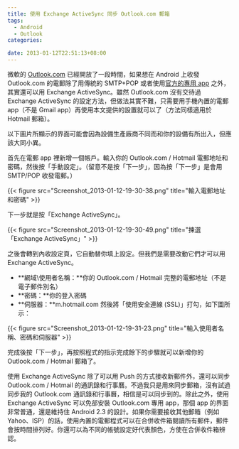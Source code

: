 ```yaml
---
title: 使用 Exchange ActiveSync 同步 Outlook.com 郵箱
tags:
  - Android
  - Outlook
categories:

date: 2013-01-12T22:51:13+08:00
---
```


微軟的 [Outlook.com](http://outlook.com) 已經開放了一段時間，如果想在 Android 上收發 Outlook.com 的電郵除了用傳統的 SMTP+POP 或者使用[官方的專用 app](https://play.google.com/store/apps/details?id=com.outlook.Z7) 之外，其實還可以用 Exchange ActiveSync。雖然 Outlook.com 沒有交待過 Exchange ActiveSync 的設定方法，但做法其實不難，只需要用手機內置的電郵 app（不是 Gmail app）再使用本文提供的設置就可以了（方法同樣適用於 Hotmail 郵箱）。

<!--more-->

以下圖片所顯示的界面可能會因為設備生產廠商不同而和你的設備有所出入，但應該大同小異。

首先在電郵 app 裡新增一個帳戶。輸入你的 Outlook.com / Hotmail 電郵地址和密碼，然後按「手動設定」。（留意不是按「下一步」，因為按「下一步」是會用 SMTP/POP 收發電郵。）

{{< figure src="Screenshot_2013-01-12-19-30-38.png" title="輸入電郵地址和密碼" >}}

下一步就是按「Exchange ActiveSync」。

{{< figure src="Screenshot_2013-01-12-19-30-49.png" title="揀選「Exchange ActiveSync」" >}}

之後會轉到內收設定頁，它自動替你填上設定。但我們是需要改動它們才可以用 Exchange ActiveSync。

* **網域\使用者名稱：**你的 Outlook.com / Hotmail 完整的電郵地址（不是電子郵件別名）
* **密碼：**你的登入密碼
* **伺服器：**m.hotmail.com
然後將「使用安全連線 (SSL)」打勾，如下圖所示：

{{< figure src="Screenshot_2013-01-12-19-31-23.png" title="輸入使用者名稱、密碼和伺服器" >}}

完成後按「下一步」，再按照程式的指示完成餘下的步驟就可以新增你的 Outlook.com / Hotmail 郵箱了。

使用 Exchange ActiveSync 除了可以用 Push 的方式接收新郵件外，還可以同步 Outlook.com / Hotmail 的通訊錄和行事曆。不過我只是用來同步郵箱，沒有試過同步我的 Outlook.com 通訊錄和行事曆，相信是可以同步到的。除此之外，使用 Exchange ActiveSync 可以免郤安裝 Outlook.com 專用 app，那個 app 的界面非常普通，還是維持住 Android 2.3 的設計。如果你需要接收其他郵箱（例如 Yahoo、ISP）的話，使用內置的電郵程式可以在合併收件箱閱讀所有郵件，郵件會按時間排列好。你還可以為不同的帳號設定好代表顏色，方使在合併收件箱辨認。

